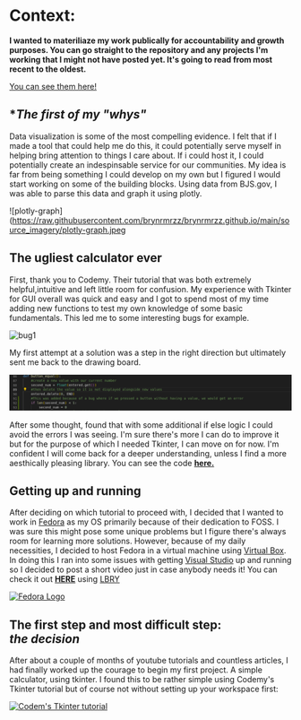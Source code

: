 # Context: 
**I wanted to materiliaze my work publically for accountability and growth purposes. You can go straight to the repository and any projects I'm working that I might not have posted yet. It's going to read from most recent to the oldest.**

[You can see them here!](https://github.com/brynrmrzz/)

## **The first of my "whys"* 

Data visualization is some of the most compelling evidence. I felt that if I made a tool that could help me do this, it could potentially serve myself in helping bring attention to things I care about. If i could host it, I could potentially create an indespinsable service for our communities. My idea is far from being something I could develop on my own but I figured I would start working on some of the building blocks. Using data from BJS.gov, I was able to parse this data and graph it using plotly.

![plotly-graph](https://raw.githubusercontent.com/brynrmrzz/brynrmrzz.github.io/main/source_imagery/plotly-graph.jpeg

## **The ugliest calculator ever** 

First, thank you to Codemy. Their tutorial that was both extremely helpful,intuitive and left little room for confusion. My experience with Tkinter for GUI overall was quick and easy and I got to spend most of my time adding new functions to test my own knowledge of some basic fundamentals. This led me to some interesting bugs for example.

![bug1](https://raw.githubusercontent.com/brynrmrzz/brynrmrzz.github.io/main/source_imagery/tkinter_calculator/bug-1.gif)

My first attempt at a solution was a step in the right direction but ultimately sent me back to the drawing board. 

![attempt-1](https://raw.githubusercontent.com/brynrmrzz/brynrmrzz.github.io/main/source_imagery/tkinter_calculator/attempt-1.PNG)

After some thought, found that with some additional if else logic I could avoid the errors I was seeing. I'm sure there's more I can do to improve it but for  the purpose of which I needed Tkinter, I can move on for now. I'm confident I will come back for a deeper understanding, unless I find a more aesthically pleasing library. You can see the code **[here.](https://github.com/brynrmrzz/brynrmrzz.github.io/python_scripts/simple_calc/simple_calc_w_tkinter.py)** 




## **Getting up and running** 

After deciding on which tutorial to proceed with, I decided that I wanted to work in [Fedora](https://getfedora.org/) as my OS primarily because of their dedication to FOSS. I was sure this might pose some unique problems but I figure there's always room for learning more solutions. However, because of my daily necessities, I decided to host Fedora in a virtual machine using [Virtual Box](https://www.virtualbox.org/). In doing this I ran into some issues with getting [Visual Studio](https://visualstudio.microsoft.com/) up and running so I decided to post a short video just in case anybody needs it! You can check it out **[HERE](https://open.lbry.com/setting_up_visual_studio_in_a_fedora_virtual_machine_hosted_on_windows#b3702c220e53eb577ebecb3f726a1fb7b75a3eaf)** using [LBRY](https://lbry.com/)   

[![Fedora Logo](https://getfedora.org/static/images/g-monitor-fedoralogo.png)](https://open.lbry.com/setting_up_visual_studio_in_a_fedora_virtual_machine_hosted_on_windows#b3702c220e53eb577ebecb3f726a1fb7b75a3eaf)




## **The first step and most difficult step:<br/>_the decision_**

After about a couple of months of youtube tutorials and countless articles, I had finally worked up the courage to begin my first project. A simple  calculator, using tkinter. I found this to be rather simple using Codemy's Tkinter tutorial but of course not without setting up your workspace first: 

   [![Codem's Tkinter tutorial](https://cdn.codemy.com/wp-content/uploads/2015/01/codemy105a.png)](https://www.youtube.com/watch?v=YXPyB4XeYLA)

